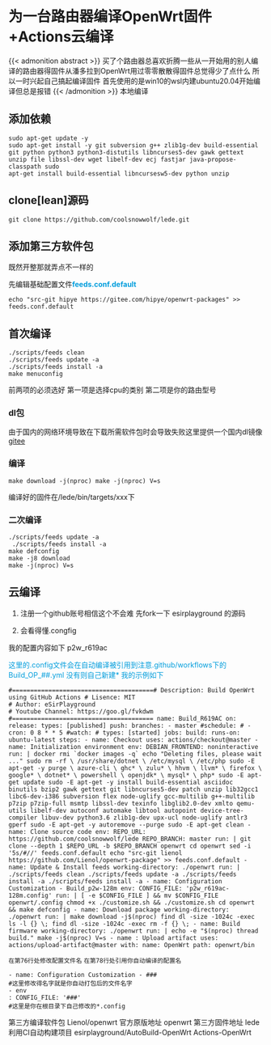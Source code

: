 # 为一台路由器编译OpenWrt固件+Actions云编译


{{< admonition abstract >}}
买了个路由器总喜欢折腾一些从一开始用的别人编译的路由器得固件从潘多拉到OpenWrt用过零零散散得固件总觉得少了点什么 所以一时兴起自己搞起编译固件
首先使用的是win10的wsl内建ubuntu20.04开始编译但总是报错
{{< /admonition >}}
本地编译

## 添加依赖
```
sudo apt-get update -y 
sudo apt-get install -y git subversion g++ zlib1g-dev build-essential git python python3 python3-distutils libncurses5-dev gawk gettext unzip file libssl-dev wget libelf-dev ecj fastjar java-propose-classpath sudo 
apt-get install build-essential libncursesw5-dev python unzip
```

## clone[lean]源码
```
git clone https://github.com/coolsnowwolf/lede.git 
```
## 添加第三方软件包

既然开整那就弄点不一样的

先编辑基础配置文件<font color="#009DDC">**feeds.conf.default**</font>
```
echo "src-git hipye https://gitee.com/hipye/openwrt-packages" >> feeds.conf.default 
```
## 首次编译
```
./scripts/feeds clean 
./scripts/feeds update -a 
./scripts/feeds install -a 
make menuconfig 
```

前两项的必须选好 第一项是选择cpu的类别 第二项是你的路由型号
### dl包
由于国内的网络环境导致在下载所需软件包时会导致失败这里提供一个国内dl镜像
[gitee](https://gitee.com/tolqy/openwrt-lede-dl)
### 编译
```
make download -j(nproc) make -j(nproc) V=s 
```
编译好的固件在/lede/bin/targets/xxx下

### 二次编译
```
./scripts/feeds update -a
 ./scripts/feeds install -a
make defconfig
make -j8 download
make -j(nproc) V=s
```

## 云编译

1. 注册一个github账号相信这个不会难
先fork一下 esirplayground 的源码

2. 会看得懂.congfig

我的配置内容如下
p2w_r619ac

<font color="#009DDC">这里的.config文件会在自动编译被引用到注意.github/workflows下的Build_OP_##.yml 没有则自己新建*
我的示例如下</font>
```
#=======================================# Description: Build OpenWrt using GitHub Actions # Lisence: MIT 
# Author: eSirPlayground 
# Youtube Channel: https://goo.gl/fvkdwm #======================================= name: Build_R619AC on: release: types: [published] push: branches: - master #schedule: # - cron: 0 8 * * 5 #watch: # types: [started] jobs: build: runs-on: ubuntu-latest steps: - name: Checkout uses: actions/checkout@master - name: Initialization environment env: DEBIAN_FRONTEND: noninteractive run: | docker rmi `docker images -q` echo "Deleting files, please wait ..." sudo rm -rf \ /usr/share/dotnet \ /etc/mysql \ /etc/php sudo -E apt-get -y purge \ azure-cli \ ghc* \ zulu* \ hhvm \ llvm* \ firefox \ google* \ dotnet* \ powershell \ openjdk* \ mysql* \ php* sudo -E apt-get update sudo -E apt-get -y install build-essential asciidoc binutils bzip2 gawk gettext git libncurses5-dev patch unzip lib32gcc1 libc6-dev-i386 subversion flex node-uglify gcc-multilib g++-multilib p7zip p7zip-full msmtp libssl-dev texinfo libglib2.0-dev xmlto qemu-utils libelf-dev autoconf automake libtool autopoint device-tree-compiler libuv-dev python3.6 zlib1g-dev upx-ucl node-uglify antlr3 gperf sudo -E apt-get -y autoremove --purge sudo -E apt-get clean - name: Clone source code env: REPO_URL: https://github.com/coolsnowwolf/lede REPO_BRANCH: master run: | git clone --depth 1 $REPO_URL -b $REPO_BRANCH openwrt cd openwrt sed -i '5s/#//' feeds.conf.default echo "src-git lienol https://github.com/Lienol/openwrt-package" >> feeds.conf.default - name: Update & Install feeds working-directory: ./openwrt run: | ./scripts/feeds clean ./scripts/feeds update -a ./scripts/feeds install -a ./scripts/feeds install -a - name: Configuration Customization - Build_p2w-128m env: CONFIG_FILE: 'p2w_r619ac-128m.config' run: | [ -e $CONFIG_FILE ] && mv $CONFIG_FILE openwrt/.config chmod +x ./customize.sh && ./customize.sh cd openwrt && make defconfig - name: Download package working-directory: ./openwrt run: | make download -j$(nproc) find dl -size -1024c -exec ls -l {} \; find dl -size -1024c -exec rm -f {} \; - name: Build firmware working-directory: ./openwrt run: | echo -e "$(nproc) thread build." make -j$(nproc) V=s - name : Upload artifact uses: actions/upload-artifact@master with: name: OpenWrt path: openwrt/bin 
```
`在第76行处修改配置文件名`
`在第78行处引用你自动编译的配置名`
```
- name: Configuration Customization - ### 
#这里修改得名字就是你自动打包后的文件名字 
- env
: CONFIG_FILE: '###' 
#这里是你在根目录下自己修改的*.config 
```

第三方编译软件包 Lienol/openwrt
官方原版地址 openwrt
第三方固件地址 lede
利用CI自动构建项目
esirplayground/AutoBuild-OpenWrt
Actions-OpenWrt


